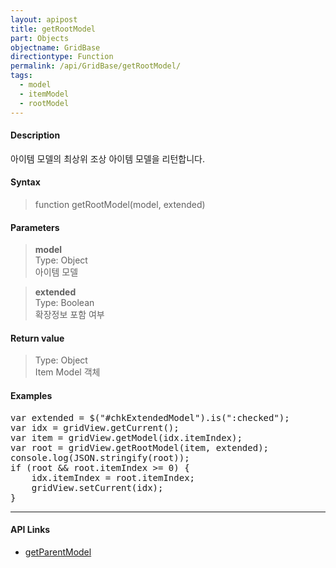```yaml
---
layout: apipost
title: getRootModel
part: Objects
objectname: GridBase
directiontype: Function
permalink: /api/GridBase/getRootModel/
tags:
  - model
  - itemModel
  - rootModel
---
```



#### Description

 아이템 모델의 최상위 조상 아이템 모델을 리턴합니다.  

#### Syntax

> function getRootModel(model, extended)  

#### Parameters

> **model**  
> Type: Object  
> 아이템 모델  

> **extended**  
> Type: Boolean  
> 확장정보 포함 여부  

#### Return value

> Type: Object  
> Item Model 객체  

#### Examples 

<pre class="prettyprint">
var extended = $("#chkExtendedModel").is(":checked");
var idx = gridView.getCurrent();
var item = gridView.getModel(idx.itemIndex);
var root = gridView.getRootModel(item, extended);
console.log(JSON.stringify(root));
if (root && root.itemIndex >= 0) {
    idx.itemIndex = root.itemIndex;
    gridView.setCurrent(idx);
}
</pre>

---

#### API Links

* [getParentModel](/api/GridBase/getParentModel)